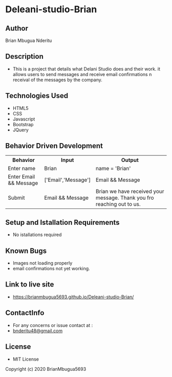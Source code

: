 # Deleani-studio-Brian

## Author
Brian Mbugua Nderitu

## Description
* This is a project that details what Delani Studio does and their work. it allows users to send messages and receive email confirmations n receival of the messages by the company.

## Technologies Used
* HTML5
* CSS
* Javascript
* Bootstrap
* JQuery

## Behavior Driven Development
<table>
    <tr>
      <th>Behavior</th> 
      <th>Input</th> 
      <th>Output</th>   
    </tr>
    <tr>
        <td>Enter name</td>
        <td>Brian</td>
        <td>name = 'Brian'</td>
    </tr>
    <tr>
        <td>Enter Email && Message</td>
        <td>['Email','Message']</td>
        <td>Email && Message</td>
    </tr>
    <tr>
        <td>Submit</td>
        <td>Email && Message</td>
        <td>Brian we have received your message. Thank you fro reaching out to us.</td>
    </tr>  
</table>

## Setup and Istallation Requirements
* No istallations required

## Known Bugs
* Images not loading properly
* email confirmations not yet working.

## Link to live site
* https://brianmbugua5693.github.io/Deleani-studio-Brian/

 ## ContactInfo
 * For any concerns or issue contact at :
 * bnderitu48@gmail.com

## License
* MIT License

Copyright (c) 2020 BrianMbugua5693